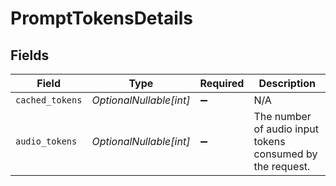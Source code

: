 # PromptTokensDetails


## Fields

| Field                                                     | Type                                                      | Required                                                  | Description                                               |
| --------------------------------------------------------- | --------------------------------------------------------- | --------------------------------------------------------- | --------------------------------------------------------- |
| `cached_tokens`                                           | *OptionalNullable[int]*                                   | :heavy_minus_sign:                                        | N/A                                                       |
| `audio_tokens`                                            | *OptionalNullable[int]*                                   | :heavy_minus_sign:                                        | The number of audio input tokens consumed by the request. |